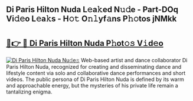 ## Di Paris Hilton Nuda L𝚎a𝚔ed N𝚞𝚍e - Part-DOq Vi𝚍𝚎o L𝚎a𝚔s - H𝚘𝚝 O𝚗𝚕yf𝚊ns P𝚑𝚘tos jNMkk

# <h2><a href="http://kfbb5v9.oniu.top/?m=Di+Paris+Hilton+Nuda">🔗👉 🔴 Di Paris Hilton Nuda P𝚑ot𝚘𝚜 V𝚒d𝚎o</a></h2>

[![Di Paris Hilton Nuda Nu𝚍e𝚜](https://i.imgur.com/0qMVB7G.gif)](http://kfbb5v9.oniu.top/?m=Di+Paris+Hilton+Nuda)
Web-based artist and dance collaborator Di Paris Hilton Nuda, recognized for creating and disseminating dance and lifestyle content via solo and collaborative dance performances and short videos. The public persona of Di Paris Hilton Nuda is defined by its warm and approachable energy, but the mysteries of his private life remain a tantalizing enigma.  
